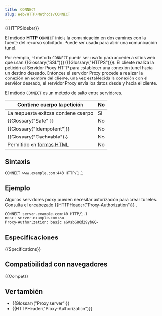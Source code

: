 ```yaml
---
title: CONNECT
slug: Web/HTTP/Methods/CONNECT
---
```


{{HTTPSidebar}}

El método **HTTP `CONNECT`** inicia la comunicación en dos caminos con la fuente del recurso solicitado. Puede ser usado para abrir una comunicación tunel.

Por ejemplo, el método `CONNECT` puede ser usado para acceder a sitios web que usan {{Glossary("SSL")}} ({{Glossary("HTTPS")}}). El cliente realiza la petición al Servidor Proxy HTTP para establecer una conexión tunel hacia un destino deseado. Entonces el servidor Proxy procede a realizar la conexión en nombre del cliente, una vez establecida la conexión con el servidor deseado, el servidor Proxy envía los datos desde y hacia el cliente.

El método `CONNECT` es un método de salto entre servidores.

| Contiene cuerpo la petición                                                 | No  |
| --------------------------------------------------------------------------- | --- |
| La respuesta exitosa contiene cuerpo                                        | Si  |
| {{Glossary("Safe")}}                                                        | No  |
| {{Glossary("Idempotent")}}                                                  | No  |
| {{Glossary("Cacheable")}}                                                   | No  |
| Permitido en [formas HTML](/es/docs/Learn_web_development/Extensions/Forms) | No  |

## Sintaxis

```
CONNECT www.example.com:443 HTTP/1.1
```

## Ejemplo

Algunos servidores proxy pueden necesitar autorización para crear tuneles. Consulta el encabezado {{HTTPHeader("Proxy-Authorization")}} .

```http
CONNECT server.example.com:80 HTTP/1.1
Host: server.example.com:80
Proxy-Authorization: basic aGVsbG86d29ybGQ=
```

## Especificaciones

{{Specifications}}

## Compatibilidad con navegadores

{{Compat}}

## Ver también

- {{Glossary("Proxy server")}}
- {{HTTPHeader("Proxy-Authorization")}}
